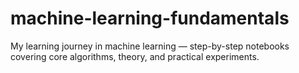 # machine-learning-fundamentals
My learning journey in machine learning — step-by-step notebooks covering core algorithms, theory, and practical experiments.
